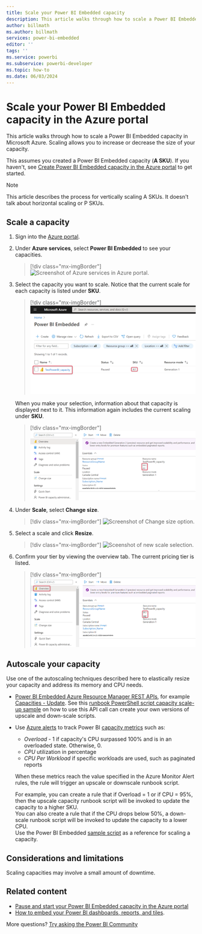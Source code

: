 ```yaml
---
title: Scale your Power BI Embedded capacity
description: This article walks through how to scale a Power BI Embedded capacity in Microsoft Azure.
author: billmath
ms.author: billmath
services: power-bi-embedded
editor: ''
tags: ''
ms.service: powerbi
ms.subservice: powerbi-developer
ms.topic: how-to
ms.date: 06/03/2024
---
```


# Scale your Power BI Embedded capacity in the Azure portal

This article walks through how to scale a Power BI Embedded capacity in Microsoft Azure. Scaling allows you to increase or decrease the size of your capacity.

This assumes you created a Power BI Embedded capacity (**A SKU**). If you haven't, see [Create Power BI Embedded capacity in the Azure portal](azure-pbie-create-capacity.md) to get started.

> [!NOTE]
> This article describes the process for vertically scaling A SKUs. It doesn't talk about horizontal scaling or P SKUs.

## Scale a capacity

1. Sign into the [Azure portal](https://portal.azure.com/).

2. Under **Azure services**, select **Power BI Embedded** to see your capacities.

    > [!div class="mx-imgBorder"]
    > ![Screenshot of Azure services in Azure portal.](media/azure-pbie-scale-capacity/azure-portal-more-services.png)

3. Select the capacity you want to scale. Notice that the current scale for each capacity is listed under **SKU**.

    > [!div class="mx-imgBorder"]
    > ![Screenshot of Power BI Embedded capacity list in Azure portal.](media/azure-pbie-scale-capacity/azure-portal-capacity-list.png)

    When you make your selection, information about that capacity is displayed next to it. This information again includes the current scaling under **SKU**.

    > [!div class="mx-imgBorder"]
    > ![Screenshot of essential information about capacity.](media/azure-pbie-scale-capacity/azure-portal-capacity-details.png)

4. Under **Scale**, select **Change size**.

    > [!div class="mx-imgBorder"]
    > ![Screenshot of Change size option.](media/azure-pbie-scale-capacity/azure-portal-change-size.png)

5. Select a scale and click **Resize**.

    > [!div class="mx-imgBorder"]
    > ![Sceenshot of new scale selection.](media/azure-pbie-scale-capacity/azure-portal-scale-pricing-info.png)

6. Confirm your tier by viewing the overview tab. The current pricing tier is listed.

    > [!div class="mx-imgBorder"]
    > ![Screenshot current tier information.](media/azure-pbie-scale-capacity/azure-portal-confirm-tier.png)

## Autoscale your capacity

Use one of the autoscaling techniques described here to elastically resize your capacity and address its memory and CPU needs.

* [Power BI Embedded Azure Resource Manager REST APIs](/rest/api/power-bi-embedded/), for example [Capacities - Update](/rest/api/power-bi-embedded/capacities/update).  See this [runbook PowerShell script capacity scale-up sample](https://github.com/microsoft/PowerBI-Developer-Samples/blob/master/PowerShell%20Scripts/ScaleUp-Automation-RunBook.ps1) on how to use this API call can create your own versions of upscale and down-scale scripts.

* Use [Azure alerts](/azure/azure-monitor/alerts/alerts-overview) to track Power BI [capacity metrics](monitor-power-bi-embedded-reference.md#capacities) such as:
  * *Overload* - 1 if capacity's CPU surpassed 100% and is in an overloaded state. Otherwise, 0.
  * *CPU* utilization in percentage
  * *CPU Per Workload* if specific workloads are used, such as paginated reports
  
   When these metrics reach the value specified in the Azure Monitor Alert rules, the rule will trigger an upscale or downscale runbook script.

   For example, you can create a rule that if Overload = 1 or if CPU = 95%, then the upscale capacity runbook script will be invoked to update the capacity to a higher SKU.  
   You can also create a rule that if the CPU drops below 50%, a down-scale runbook script will be invoked to update the capacity to a lower CPU.  
   Use the Power BI Embedded [sample script](monitor-power-bi-embedded-reference.md#example-script-for-scaling-a-capacity) as a reference for scaling a capacity.

## Considerations and limitations

Scaling capacities may involve a small amount of downtime.

## Related content

* [Pause and start your Power BI Embedded capacity in the Azure portal](azure-pbie-pause-start.md)
* [How to embed your Power BI dashboards, reports, and tiles](https://powerbi.microsoft.com/documentation/powerbi-developer-embedding-content/).

More questions? [Try asking the Power BI Community](https://community.powerbi.com/)
